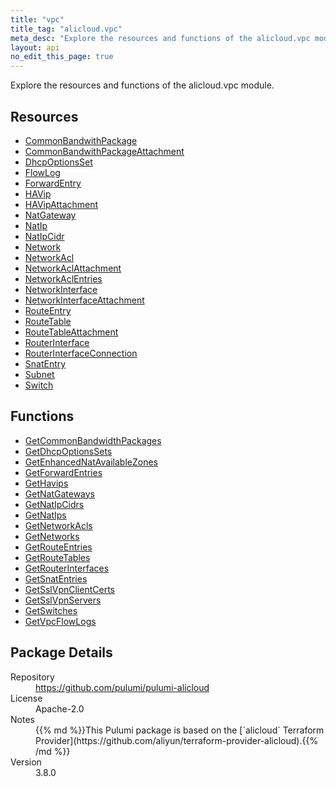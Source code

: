 ```yaml
---
title: "vpc"
title_tag: "alicloud.vpc"
meta_desc: "Explore the resources and functions of the alicloud.vpc module."
layout: api
no_edit_this_page: true
---
```


<!-- WARNING: this file was generated by Pulumi Docs Generator. -->
<!-- Do not edit by hand unless you're certain you know what you are doing! -->

Explore the resources and functions of the alicloud.vpc module.

<h2 id="resources">Resources</h2>
<ul class="api">
    <li><a href="commonbandwithpackage" title="CommonBandwithPackage"><span class="api-symbol api-symbol--resource"></span>CommonBandwithPackage</a></li>
    <li><a href="commonbandwithpackageattachment" title="CommonBandwithPackageAttachment"><span class="api-symbol api-symbol--resource"></span>CommonBandwithPackageAttachment</a></li>
    <li><a href="dhcpoptionsset" title="DhcpOptionsSet"><span class="api-symbol api-symbol--resource"></span>DhcpOptionsSet</a></li>
    <li><a href="flowlog" title="FlowLog"><span class="api-symbol api-symbol--resource"></span>FlowLog</a></li>
    <li><a href="forwardentry" title="ForwardEntry"><span class="api-symbol api-symbol--resource"></span>ForwardEntry</a></li>
    <li><a href="havip" title="HAVip"><span class="api-symbol api-symbol--resource"></span>HAVip</a></li>
    <li><a href="havipattachment" title="HAVipAttachment"><span class="api-symbol api-symbol--resource"></span>HAVipAttachment</a></li>
    <li><a href="natgateway" title="NatGateway"><span class="api-symbol api-symbol--resource"></span>NatGateway</a></li>
    <li><a href="natip" title="NatIp"><span class="api-symbol api-symbol--resource"></span>NatIp</a></li>
    <li><a href="natipcidr" title="NatIpCidr"><span class="api-symbol api-symbol--resource"></span>NatIpCidr</a></li>
    <li><a href="network" title="Network"><span class="api-symbol api-symbol--resource"></span>Network</a></li>
    <li><a href="networkacl" title="NetworkAcl"><span class="api-symbol api-symbol--resource"></span>NetworkAcl</a></li>
    <li><a href="networkaclattachment" title="NetworkAclAttachment"><span class="api-symbol api-symbol--resource"></span>NetworkAclAttachment</a></li>
    <li><a href="networkaclentries" title="NetworkAclEntries"><span class="api-symbol api-symbol--resource"></span>NetworkAclEntries</a></li>
    <li><a href="networkinterface" title="NetworkInterface"><span class="api-symbol api-symbol--resource"></span>NetworkInterface</a></li>
    <li><a href="networkinterfaceattachment" title="NetworkInterfaceAttachment"><span class="api-symbol api-symbol--resource"></span>NetworkInterfaceAttachment</a></li>
    <li><a href="routeentry" title="RouteEntry"><span class="api-symbol api-symbol--resource"></span>RouteEntry</a></li>
    <li><a href="routetable" title="RouteTable"><span class="api-symbol api-symbol--resource"></span>RouteTable</a></li>
    <li><a href="routetableattachment" title="RouteTableAttachment"><span class="api-symbol api-symbol--resource"></span>RouteTableAttachment</a></li>
    <li><a href="routerinterface" title="RouterInterface"><span class="api-symbol api-symbol--resource"></span>RouterInterface</a></li>
    <li><a href="routerinterfaceconnection" title="RouterInterfaceConnection"><span class="api-symbol api-symbol--resource"></span>RouterInterfaceConnection</a></li>
    <li><a href="snatentry" title="SnatEntry"><span class="api-symbol api-symbol--resource"></span>SnatEntry</a></li>
    <li><a href="subnet" title="Subnet"><span class="api-symbol api-symbol--resource"></span>Subnet</a></li>
    <li><a href="switch" title="Switch"><span class="api-symbol api-symbol--resource"></span>Switch</a></li>
</ul>

<h2 id="functions">Functions</h2>
<ul class="api">
    <li><a href="getcommonbandwidthpackages" title="GetCommonBandwidthPackages"><span class="api-symbol api-symbol--function"></span>GetCommonBandwidthPackages</a></li>
    <li><a href="getdhcpoptionssets" title="GetDhcpOptionsSets"><span class="api-symbol api-symbol--function"></span>GetDhcpOptionsSets</a></li>
    <li><a href="getenhancednatavailablezones" title="GetEnhancedNatAvailableZones"><span class="api-symbol api-symbol--function"></span>GetEnhancedNatAvailableZones</a></li>
    <li><a href="getforwardentries" title="GetForwardEntries"><span class="api-symbol api-symbol--function"></span>GetForwardEntries</a></li>
    <li><a href="gethavips" title="GetHavips"><span class="api-symbol api-symbol--function"></span>GetHavips</a></li>
    <li><a href="getnatgateways" title="GetNatGateways"><span class="api-symbol api-symbol--function"></span>GetNatGateways</a></li>
    <li><a href="getnatipcidrs" title="GetNatIpCidrs"><span class="api-symbol api-symbol--function"></span>GetNatIpCidrs</a></li>
    <li><a href="getnatips" title="GetNatIps"><span class="api-symbol api-symbol--function"></span>GetNatIps</a></li>
    <li><a href="getnetworkacls" title="GetNetworkAcls"><span class="api-symbol api-symbol--function"></span>GetNetworkAcls</a></li>
    <li><a href="getnetworks" title="GetNetworks"><span class="api-symbol api-symbol--function"></span>GetNetworks</a></li>
    <li><a href="getrouteentries" title="GetRouteEntries"><span class="api-symbol api-symbol--function"></span>GetRouteEntries</a></li>
    <li><a href="getroutetables" title="GetRouteTables"><span class="api-symbol api-symbol--function"></span>GetRouteTables</a></li>
    <li><a href="getrouterinterfaces" title="GetRouterInterfaces"><span class="api-symbol api-symbol--function"></span>GetRouterInterfaces</a></li>
    <li><a href="getsnatentries" title="GetSnatEntries"><span class="api-symbol api-symbol--function"></span>GetSnatEntries</a></li>
    <li><a href="getsslvpnclientcerts" title="GetSslVpnClientCerts"><span class="api-symbol api-symbol--function"></span>GetSslVpnClientCerts</a></li>
    <li><a href="getsslvpnservers" title="GetSslVpnServers"><span class="api-symbol api-symbol--function"></span>GetSslVpnServers</a></li>
    <li><a href="getswitches" title="GetSwitches"><span class="api-symbol api-symbol--function"></span>GetSwitches</a></li>
    <li><a href="getvpcflowlogs" title="GetVpcFlowLogs"><span class="api-symbol api-symbol--function"></span>GetVpcFlowLogs</a></li>
</ul>

<h2 id="package-details">Package Details</h2>
<dl class="package-details">
	<dt>Repository</dt>
	<dd><a href="https://github.com/pulumi/pulumi-alicloud">https://github.com/pulumi/pulumi-alicloud</a></dd>
	<dt>License</dt>
	<dd>Apache-2.0</dd>
	<dt>Notes</dt>
	<dd>{{% md %}}This Pulumi package is based on the [`alicloud` Terraform Provider](https://github.com/aliyun/terraform-provider-alicloud).{{% /md %}}</dd>
	<dt>Version</dt>
	<dd>3.8.0</dd>
</dl>

